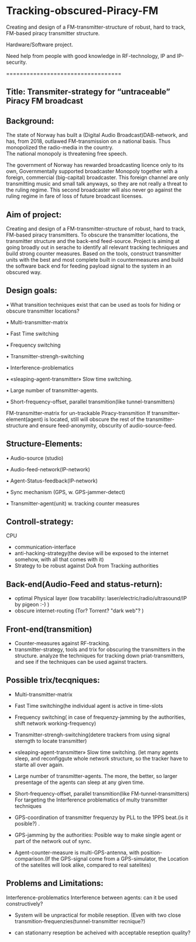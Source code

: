 # Tracking-obscured-Piracy-FM
Creating and design of a FM-transmitter-structure of robust, hard to track, FM-based piracy transmitter structure. 

Hardware/Software project.

Need help from people with good knowledge in RF-technology, IP and IP-security.


==================================

Title: Transmiter-strategy for “untraceable” Piracy FM broadcast
----------------------------------

Background:
----------------
The state of Norway has built a (Digital Audio Broadcast)DAB-network, and has, from 2018, outlawed FM-transmission on a national basis. Thus monopolized the radio-media in the country.  
The national monopoly is threatening free speech. 

The government of Norway has rewarded broadcasting licence only to its own, Governmentally supported broadcaster Monopoly together with a foreign, commercial (big-capital) broadcaster.  This foreign channel are only transmitting music and small talk anyways, so they are not really a threat to the ruling regime.
This second broadcaster will also never go against the ruling regime in fare of loss of future broadcast licenses. 

Aim of project:
-------------------
Creating and design of a FM-transmitter-structure of robust, hard to track, FM-based piracy transmitters. To obscure the transmitter locations, the transmitter structure and the back-end feed-source. Project is aiming at going broadly out in serache to identify all relevant tracking techniques and build strong counter measures. Based on the tools, construct transmitter units with the best and most complete built in countermeasures and build the software back end for feeding payload signal to the system in an obscured way.

Design goals:
-------------------
•	What transition techniques exist that can be used as tools for hiding or obscure transmitter locations?

•	Multi-transmitter-matrix

•	Fast Time switching

•	Frequency switching

•	Transmitter-strengh-switching

•	Interference-problematics

•	«sleaping-agent-transmitter» Slow time switching.

•	Large number of transmitter-agents.

•	Short-frequency-offset, parallel transmition(like tunnel-transmitters)

FM-transmitter-matrix for un-trackable Piracy-transmition
If transmitter-element(agent) is located, still will obscure the rest of the transmitter-structure and ensure feed-anonymity, obscurity of audio-source-feed.

Structure-Elements:
-----------------------
•	Audio-source (studio)

•	Audio-feed-network(IP-network)

•	Agent-Status-feedback(IP-network)

•	Sync mechanism (GPS, w. GPS-jammer-detect)

•	Transmitter-agent(unit) w. tracking counter measures






Controll-strategy:
--------------------
CPU

* communication-interface
* anti-hacking-strategy(the devise will be exposed to the internet somehow, with all that comes with it)
* Strategy to be robust against DoA from Tracking authorities

Back-end(Audio-Feed and status-return):
-------------------------------------------
* optimal Physical layer (low tracability: laser/electric/radio/ultrasound/IP by pigeon :-) )
* obscure internet-routing (Tor? Torrent? "dark web"? )

Front-end(transmition)
----------------------
* Counter-measures against RF-tracking.
* transmitter-strategy, tools and trix for obscuring the transmitters in the structure.
analyze the techniques for tracking down priat-transmitters, and see if the techniques can be used against tracters.

Possible trix/tecqniques:
-------------------------
* Multi-transmitter-matrix

* Fast Time switching(he individual agent is active in time-slots

* Frequency switching( in case of frequenzy-jamming by the authorities, shift network working-frequency)

* Transmitter-strengh-switching(detere trackers from using signal sterngth to locate transmitter)

* «sleaping-agent-transmitter» Slow time switching. (let many agents sleep, and reconfiggute whole network structure, so the tracker have to starte all over again.

* Large number of transmitter-agents. The more, the better, so larger presentage of the agents can sleep at any given time.

* Short-frequency-offset, parallel transmition(like FM-tunnel-transmitters) For targeting the Interference problematics of multy transmitter techniques

* GPS-coordination of transmitter frequenzy by PLL to the 1PPS beat.(is it posible?) .

* GPS-jamming by the authorities: Posible way to make single agent or part of the network out of sync.

* Agent-counter-measure is multi-GPS-antenna, with position-comparison.(If the GPS-signal come from a GPS-simulator, the Location of the satelites will look alike, compared to real satelites)

Problems and Limitations:
----------------------------
Interference-problematics
Interference between agents: can it be used constructively?

* System will be unpractical for mobile reseption. (Even with two close transmition-frequenzies(tunnel-transmitter recnique?)

* can stationarry reseption be acheived with acceptable reseption quality?

